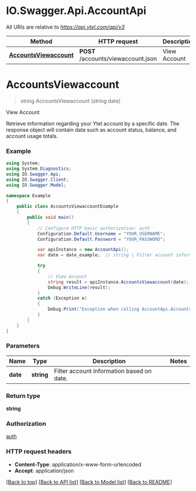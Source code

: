 # IO.Swagger.Api.AccountApi

All URIs are relative to *https://api.ytel.com/api/v3*

Method | HTTP request | Description
------------- | ------------- | -------------
[**AccountsViewaccount**](AccountApi.md#accountsviewaccount) | **POST** /accounts/viewaccount.json | View Account


<a name="accountsviewaccount"></a>
# **AccountsViewaccount**
> string AccountsViewaccount (string date)

View Account

Retrieve information regarding your Ytel account by a specific date. The response object will contain data such as account status, balance, and account usage totals.

### Example
```csharp
using System;
using System.Diagnostics;
using IO.Swagger.Api;
using IO.Swagger.Client;
using IO.Swagger.Model;

namespace Example
{
    public class AccountsViewaccountExample
    {
        public void main()
        {
            // Configure HTTP basic authorization: auth
            Configuration.Default.Username = "YOUR_USERNAME";
            Configuration.Default.Password = "YOUR_PASSWORD";

            var apiInstance = new AccountApi();
            var date = date_example;  // string | Filter account information based on date.

            try
            {
                // View Account
                string result = apiInstance.AccountsViewaccount(date);
                Debug.WriteLine(result);
            }
            catch (Exception e)
            {
                Debug.Print("Exception when calling AccountApi.AccountsViewaccount: " + e.Message );
            }
        }
    }
}
```

### Parameters

Name | Type | Description  | Notes
------------- | ------------- | ------------- | -------------
 **date** | **string**| Filter account information based on date. | 

### Return type

**string**

### Authorization

[auth](../README.md#auth)

### HTTP request headers

 - **Content-Type**: application/x-www-form-urlencoded
 - **Accept**: application/json

[[Back to top]](#) [[Back to API list]](../README.md#documentation-for-api-endpoints) [[Back to Model list]](../README.md#documentation-for-models) [[Back to README]](../README.md)

